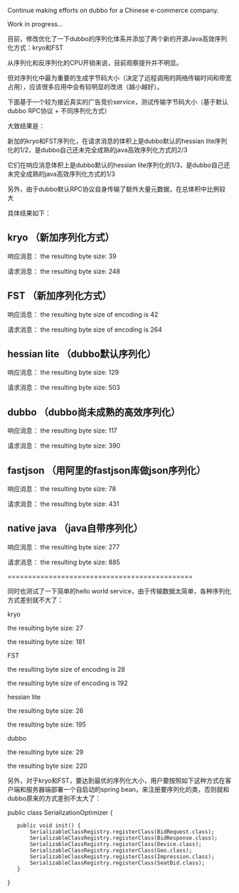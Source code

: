 Continue making efforts on dubbo for a Chinese e-commerce company.

Work in progress...


目前，修改优化了一下dubbo的序列化体系并添加了两个新的开源Java高效序列化方式：kryo和FST

从序列化和反序列化的CPU开销来说，目前观察提升并不明显。

但对序列化中最为重要的生成字节码大小（决定了远程调用的网络传输时间和带宽占用），应该很多应用中会有较明显的改进（越小越好）。

下面基于一个较为接近真实的广告竞价service，测试传输字节码大小（基于默认dubbo RPC协议 + 不同序列化方式）

大致结果是：

新加的kryo和FST序列化，在请求消息的体积上是dubbo默认的hessian lite序列化的1/2，是dubbo自己还未完全成熟的java高效序列化方式的2/3

它们在响应消息体积上是dubbo默认的hessian lite序列化的1/3，是dubbo自己还未完全成熟的java高效序列化方式的1/3

另外，由于dubbo默认RPC协议自身传输了额外大量元数据，在总体积中比例较大

具体结果如下：

## kryo （新加序列化方式）

响应消息：
the resulting byte size: 39

请求消息：
the resulting byte size: 248

## FST （新加序列化方式）

响应消息：
the resulting byte size of encoding is 42

请求消息：
the resulting byte size of encoding is 264


## hessian lite （dubbo默认序列化）

响应消息：
the resulting byte size: 129

请求消息：
the resulting byte size: 503


## dubbo （dubbo尚未成熟的高效序列化）

响应消息：
the resulting byte size: 117

请求消息：
the resulting byte size: 390

## fastjson （用阿里的fastjson库做json序列化）

响应消息：
the resulting byte size: 78

请求消息：
the resulting byte size: 431


## native java （java自带序列化）

响应消息：
the resulting byte size: 277

请求消息：
the resulting byte size: 885

=============================================


同时也测试了一下简单的hello world service，由于传输数据太简单，各种序列化方式差别就不大了：

kryo

the resulting byte size: 27

the resulting byte size: 181

FST

the resulting byte size of encoding is 28

the resulting byte size of encoding is 192


hessian lite


the resulting byte size: 26

the resulting byte size: 195

dubbo

the resulting byte size: 29

the resulting byte size: 220


另外，对于kryo和FST，要达到最优的序列化大小，用户要按照如下这种方式在客户端和服务器端部署一个自启动的spring bean，来注册要序列化的类，否则就和dubbo原来的方式差别不太大了：

   public class SerializationOptimizer {

       public void init() {
           SerializableClassRegistry.registerClass(BidRequest.class);
           SerializableClassRegistry.registerClass(BidResponse.class);
           SerializableClassRegistry.registerClass(Device.class);
           SerializableClassRegistry.registerClass(Geo.class);
           SerializableClassRegistry.registerClass(Impression.class);
           SerializableClassRegistry.registerClass(SeatBid.class);
       }
   }
